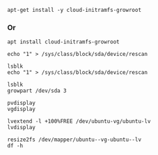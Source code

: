 ```
apt-get install -y cloud-initramfs-growroot
```
### Or
```
apt install cloud-initramfs-growroot
```
```
echo "1" > /sys/class/block/sda/device/rescan
```
```
lsblk
echo "1" > /sys/class/block/sda/device/rescan
```
```
lsblk
growpart /dev/sda 3
```
```
pvdisplay
vgdisplay
```
```
lvextend -l +100%FREE /dev/ubuntu-vg/ubuntu-lv
lvdisplay
```
```
resize2fs /dev/mapper/ubuntu--vg-ubuntu--lv
df -h
```
